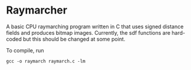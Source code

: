 # Raymarcher

A basic CPU raymarching program written in C that uses signed distance fields 
and produces bitmap images. Currently, the sdf functions are hard-coded but
this should be changed at some point.

To compile, run
```shell
gcc -o raymarch raymarch.c -lm
```

